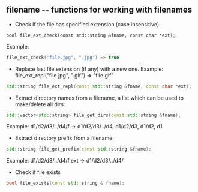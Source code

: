 ## filename -- functions for working with filenames

* Check if the file has specified extension (case insensitive).
```
bool file_ext_check(const std::string &fname, const char *ext);
```

Example:
``` c++
file_ext_check("file.jpg", ".jpg") => true
```

* Replace last file extension (if any) with a new one.
Example: file_ext_repl("file.jpg", ".gif") => "file.gif"
``` c++
std::string file_ext_repl(const std::string &fname, const char *ext);
```

* Extract directory names from a filename, a list which can be used to
 make/delete all dirs:
```c++
std::vector<std::string> file_get_dirs(const std::string &fname);
```

Example: d1/d2/d3/../d4/f -> d1/d2/d3/../d4, d1/d2/d3, d1/d2, d1

* Extract directory prefix from a filename:
```c++
std::string file_get_prefix(const std::string &fname);
```
Example: d1/d2/d3/../d4/f.ext -> d1/d2/d3/../d4/

* Check if file exists
```c++
bool file_exists(const std::string & fname);
```

